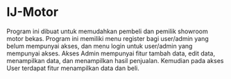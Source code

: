 # IJ-Motor
Program ini dibuat untuk memudahkan pembeli dan pemilik showroom motor bekas. Program ini memiliki menu register bagi user/admin yang belum mempunyai akses, dan menu login untuk user/admin yang mempunyai akses. Akses Admin mempunyai fitur tambah data, edit data, menampilkan data, dan menampilkan hasil penjualan. Kemudian pada akses User terdapat fitur menampilkan data dan beli.
